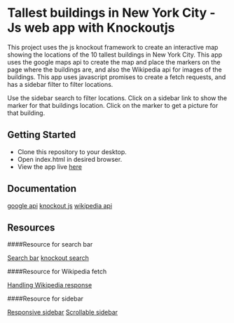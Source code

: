 


# Tallest buildings in New York City - Js web app with Knockoutjs

This project uses the js knockout framework to create an interactive map showing the locations of the 10
tallest buildings in New York City. This app uses the google maps api to create the map and place the markers
on the page where the buildings are, and also the Wikipedia api for images of the buildings. This app uses javascript promises to create a fetch requests, and has a sidebar filter to filter locations.

Use the sidebar search to filter locations. Click on a sidebar link to show the marker for that buildings location.
Click on the marker to get a picture for that building.


## Getting Started

* Clone this repository to your desktop.
* Open index.html in desired browser.
* View the app live [here]()

## Documentation

[google api](https://developers.google.com/maps/)
[knockout js](http://knockoutjs.com/index.html)
[wikipedia api](https://www.mediawiki.org/wiki/API:Main_page)


## Resources

####Resource for search bar

[Search bar](https://opensoul.org/2011/06/23/live-search-with-knockoutjs/)
[knockout search](https://stackoverflow.com/questions/29667134/knockout-search-in-observable-array)

####Resource for Wikipedia fetch

[Handling Wikipedia response](https://www.youtube.com/watch?v=RPz75gcHj18)

####Resource for sidebar

[Responsive sidebar](http://blog.codeply.com/2016/05/18/bootstrap-sidebar-responsive-examples/)
[Scrollable sidebar](https://foundation.zurb.com/forum/posts/21737-fixed-sidebar-with-100-height-scrolling-foundation-grid-content)
